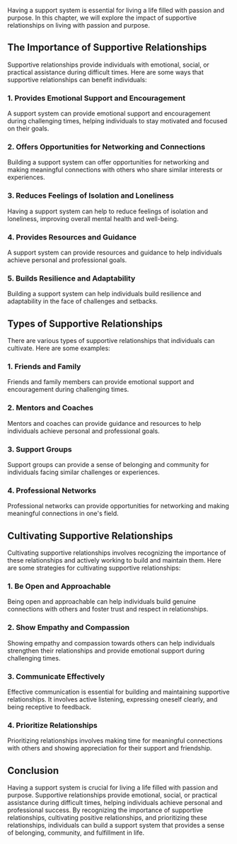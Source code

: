 
Having a support system is essential for living a life filled with passion and purpose. In this chapter, we will explore the impact of supportive relationships on living with passion and purpose.

The Importance of Supportive Relationships
------------------------------------------

Supportive relationships provide individuals with emotional, social, or practical assistance during difficult times. Here are some ways that supportive relationships can benefit individuals:

### 1. Provides Emotional Support and Encouragement

A support system can provide emotional support and encouragement during challenging times, helping individuals to stay motivated and focused on their goals.

### 2. Offers Opportunities for Networking and Connections

Building a support system can offer opportunities for networking and making meaningful connections with others who share similar interests or experiences.

### 3. Reduces Feelings of Isolation and Loneliness

Having a support system can help to reduce feelings of isolation and loneliness, improving overall mental health and well-being.

### 4. Provides Resources and Guidance

A support system can provide resources and guidance to help individuals achieve personal and professional goals.

### 5. Builds Resilience and Adaptability

Building a support system can help individuals build resilience and adaptability in the face of challenges and setbacks.

Types of Supportive Relationships
---------------------------------

There are various types of supportive relationships that individuals can cultivate. Here are some examples:

### 1. Friends and Family

Friends and family members can provide emotional support and encouragement during challenging times.

### 2. Mentors and Coaches

Mentors and coaches can provide guidance and resources to help individuals achieve personal and professional goals.

### 3. Support Groups

Support groups can provide a sense of belonging and community for individuals facing similar challenges or experiences.

### 4. Professional Networks

Professional networks can provide opportunities for networking and making meaningful connections in one's field.

Cultivating Supportive Relationships
------------------------------------

Cultivating supportive relationships involves recognizing the importance of these relationships and actively working to build and maintain them. Here are some strategies for cultivating supportive relationships:

### 1. Be Open and Approachable

Being open and approachable can help individuals build genuine connections with others and foster trust and respect in relationships.

### 2. Show Empathy and Compassion

Showing empathy and compassion towards others can help individuals strengthen their relationships and provide emotional support during challenging times.

### 3. Communicate Effectively

Effective communication is essential for building and maintaining supportive relationships. It involves active listening, expressing oneself clearly, and being receptive to feedback.

### 4. Prioritize Relationships

Prioritizing relationships involves making time for meaningful connections with others and showing appreciation for their support and friendship.

Conclusion
----------

Having a support system is crucial for living a life filled with passion and purpose. Supportive relationships provide emotional, social, or practical assistance during difficult times, helping individuals achieve personal and professional success. By recognizing the importance of supportive relationships, cultivating positive relationships, and prioritizing these relationships, individuals can build a support system that provides a sense of belonging, community, and fulfillment in life.
